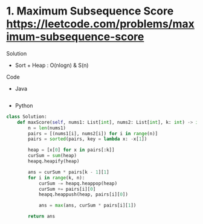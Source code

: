 # 1. Maximum Subsequence Score https://leetcode.com/problems/maximum-subsequence-score

Solution

- Sort + Heap : O(nlogn) & S(n)

Code

- Java

```java

```

- Python

```python
class Solution:
    def maxScore(self, nums1: List[int], nums2: List[int], k: int) -> int:
        n = len(nums1)
        pairs = [(nums1[i], nums2[i]) for i in range(n)]
        pairs = sorted(pairs, key = lambda x: -x[1])

        heap = [x[0] for x in pairs[:k]]
        curSum = sum(heap)
        heapq.heapify(heap)

        ans = curSum * pairs[k - 1][1]
        for i in range(k, n):
            curSum -= heapq.heappop(heap)
            curSum += pairs[i][0]
            heapq.heappush(heap, pairs[i][0])

            ans = max(ans, curSum * pairs[i][1])

        return ans 
```
